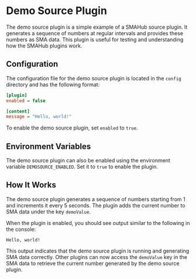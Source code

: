 # Demo Source Plugin

The demo source plugin is a simple example of a SMAHub source plugin. It generates a sequence of numbers at regular intervals and provides these numbers as SMA data. This plugin is useful for testing and understanding how the SMAHub plugins work.

## Configuration

The configuration file for the demo source plugin is located in the `config` directory and has the following format:

```ini
[plugin]
enabled = false

[content]
message = "Hello, world!"
```

To enable the demo source plugin, set `enabled` to `true`.

## Environment Variables

The demo source plugin can also be enabled using the environment variable `DEMOSOURCE_ENABLED`. Set it to `true` to enable the plugin.

## How It Works

The demo source plugin generates a sequence of numbers starting from 1 and increments it every 5 seconds. The plugin adds the current number to SMA data under the key `demoValue`.

When the plugin is enabled, you should see output similar to the following in the console:

```console
Hello, world!
```

This output indicates that the demo source plugin is running and generating SMA data correctly. Other plugins can now access the `demoValue` key in the SMA data to retrieve the current number generated by the demo source plugin.